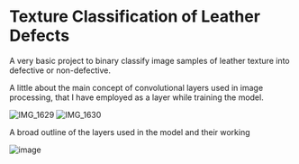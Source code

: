 # Texture Classification of Leather Defects

A very basic project to binary classify image samples of leather texture into defective or non-defective. 

A little about the main concept of convolutional layers used in image processing, that I have employed as a layer while training the model.

![IMG_1629](https://github.com/lahiripratik/Texture-Classification-of-Leather-Defects/assets/84749230/d29083e4-70fa-462b-a859-9feac04d8224)
![IMG_1630](https://github.com/lahiripratik/Texture-Classification-of-Leather-Defects/assets/84749230/f67707af-bd8f-4c69-9a7e-8a7845b680a2)

A broad outline of the layers used in the model and their working

![image](https://github.com/lahiripratik/Texture-Classification-of-Leather-Defects/assets/84749230/95427fdf-c1b3-46c2-b46e-d92091cbb428)
